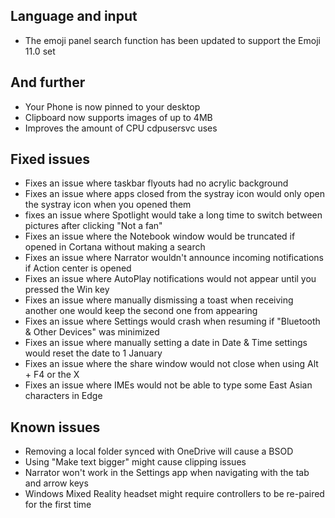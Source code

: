 ## Language and input
- The emoji panel search function has been updated to support the Emoji 11.0 set

## And further
- Your Phone is now pinned to your desktop
- Clipboard now supports images of up to 4MB
- Improves the amount of CPU cdpusersvc uses

## Fixed issues
- Fixes an issue where taskbar flyouts had no acrylic background
- Fixes an issue where apps closed from the systray icon would only open the systray icon when you opened them
- fixes an issue where Spotlight would take a long time to switch between pictures after clicking "Not a fan"
- Fixes an issue where the Notebook window would be truncated if opened in Cortana without making a search
- Fixes an issue where Narrator wouldn't announce incoming notifications if Action center is opened
- Fixes an issue where AutoPlay notifications would not appear until you pressed the Win key
- Fixes an issue where manually dismissing a toast when receiving another one would keep the second one from appearing
- Fixes an issue where Settings would crash when resuming if "Bluetooth & Other Devices" was minimized
- Fixes an issue where manually setting a date in Date & Time settings would reset the date to 1 January
- Fixes an issue where the share window would not close when using Alt + F4 or the X
- Fixes an issue where IMEs would not be able to type some East Asian characters in Edge

## Known issues
- Removing a local folder synced with OneDrive will cause a BSOD
- Using "Make text bigger" might cause clipping issues
- Narrator won't work in the Settings app when navigating with the tab and arrow keys
- Windows Mixed Reality headset might require controllers to be re-paired for the first time